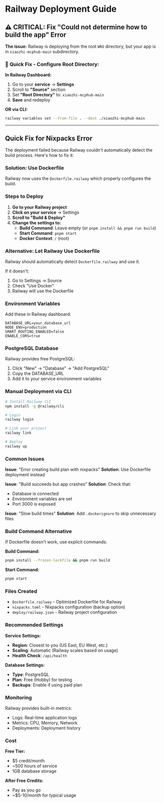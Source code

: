 # Railway Deployment Guide

## ⚠️ CRITICAL: Fix "Could not determine how to build the app" Error

**The issue:** Railway is deploying from the root `WRO` directory, but your app is in `xiaozhi-mcphub-main` subdirectory.

### 🔧 **Quick Fix - Configure Root Directory:**

**In Railway Dashboard:**
1. Go to your **service** → **Settings**
2. Scroll to **"Source"** section
3. Set **"Root Directory"** to: `xiaozhi-mcphub-main`
4. **Save** and redeploy

**OR via CLI:**
```bash
railway variables set --from-file . --dest ./xiaozhi-mcphub-main
```

---

## Quick Fix for Nixpacks Error

The deployment failed because Railway couldn't automatically detect the build process. Here's how to fix it:

### Solution: Use Dockerfile

Railway now uses the `Dockerfile.railway` which properly configures the build.

### Steps to Deploy

1. **Go to your Railway project**
2. **Click on your service** → Settings
3. **Scroll to "Build & Deploy"**
4. **Change the settings to:**
   - **Build Command**: Leave empty (or `pnpm install && pnpm run build`)
   - **Start Command**: `pnpm start`
   - **Docker Context**: `/` (root)

### Alternative: Let Railway Use Dockerfile

Railway should automatically detect `Dockerfile.railway` and use it.

If it doesn't:
1. Go to Settings → Source
2. Check "Use Docker"
3. Railway will use the Dockerfile

### Environment Variables

Add these in Railway dashboard:

```
DATABASE_URL=your_database_url
NODE_ENV=production
SMART_ROUTING_ENABLED=false
ENABLE_CORS=true
```

### PostgreSQL Database

Railway provides free PostgreSQL:
1. Click "New" → "Database" → "Add PostgreSQL"
2. Copy the DATABASE_URL
3. Add it to your service environment variables

### Manual Deployment via CLI

```bash
# Install Railway CLI
npm install -g @railway/cli

# Login
railway login

# Link your project
railway link

# Deploy
railway up
```

### Common Issues

**Issue**: "Error creating build plan with nixpacks"
**Solution**: Use Dockerfile deployment instead

**Issue**: "Build succeeds but app crashes"
**Solution**: Check that:
- Database is connected
- Environment variables are set
- Port 3000 is exposed

**Issue**: "Slow build times"
**Solution**: Add `.dockerignore` to skip unnecessary files

### Build Command Alternative

If Dockerfile doesn't work, use explicit commands:

**Build Command:**
```bash
pnpm install --frozen-lockfile && pnpm run build
```

**Start Command:**
```bash
pnpm start
```

### Files Created

- `Dockerfile.railway` - Optimized Dockerfile for Railway
- `nixpacks.toml` - Nixpacks configuration (backup option)
- `deploy/railway.json` - Railway project configuration

### Recommended Settings

**Service Settings:**
- **Region**: Closest to you (US East, EU West, etc.)
- **Scaling**: Automatic (Railway scales based on usage)
- **Health Check**: `/api/health`

**Database Settings:**
- **Type**: PostgreSQL
- **Plan**: Free (Hobby) for testing
- **Backups**: Enable if using paid plan

### Monitoring

Railway provides built-in metrics:
- Logs: Real-time application logs
- Metrics: CPU, Memory, Network
- Deployments: Deployment history

### Cost

**Free Tier:**
- $5 credit/month
- ~500 hours of service
- 1GB database storage

**After Free Credits:**
- Pay as you go
- ~$5-10/month for typical usage

